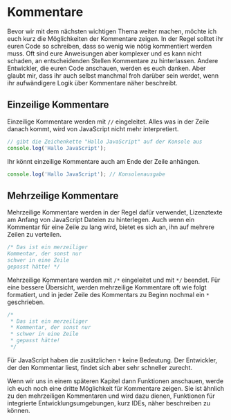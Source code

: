 # Kommentare

Bevor wir mit dem nächsten wichtigen Thema weiter machen, möchte ich euch kurz die Möglichkeiten der Kommentare zeigen. In der Regel solltet ihr euren Code so schreiben, dass so wenig wie nötig kommentiert werden muss. Oft sind eure Anweisungen aber komplexer und es kann nicht schaden, an entscheidenden Stellen Kommentare zu hinterlassen. Andere Entwickler, die euren Code anschauen, werden es euch danken. Aber glaubt mir, dass ihr auch selbst manchmal froh darüber sein werdet, wenn ihr aufwändigere Logik über Kommentare näher beschreibt.

## Einzeilige Kommentare

Einzeilige Kommentare werden mit `//` eingeleitet. Alles was in der Zeile danach kommt, wird von JavaScript nicht mehr interpretiert.

```javascript
// gibt die Zeichenkette "Hallo JavaScript" auf der Konsole aus
console.log('Hallo JavaScript');
```

Ihr könnt einzeilige Kommentare auch am Ende der Zeile anhängen.

```javascript
console.log('Hallo JavaScript'); // Konsolenausgabe
```

## Mehrzeilige Kommentare

Mehrzeilige Kommentare werden in der Regel dafür verwendet, Lizenztexte am Anfang von JavaScript Dateien zu hinterlegen. Auch wenn ein Kommentar für eine Zeile zu lang wird, bietet es sich an, ihn auf mehrere Zeilen zu verteilen.

```javascript
/* Das ist ein merzeiliger
Kommentar, der sonst nur
schwer in eine Zeile
gepasst hätte! */
```

Mehrzeilige Kommentare werden mit `/*` eingeleitet und mit `*/` beendet. Für eine bessere Übersicht, werden mehrzeilige Kommentare oft wie folgt formatiert, und in jeder Zeile des Kommentars zu Beginn nochmal ein `*` geschrieben.

```javascript
/*
 * Das ist ein merzeiliger
 * Kommentar, der sonst nur
 * schwer in eine Zeile
 * gepasst hätte!
 */
```

Für JavaScript haben die zusätzlichen `*` keine Bedeutung. Der Entwickler, der den Kommentar liest, findet sich aber sehr schneller zurecht.

Wenn wir uns in einem späteren Kapitel dann Funktionen anschauen, werde ich euch noch eine dritte Möglichkeit für Kommentare zeigen. Sie ist ähnlich zu den mehrzeiligen Kommentaren und wird dazu dienen, Funktionen für integrierte Entwicklungsumgebungen, kurz IDEs, näher beschreiben zu können.